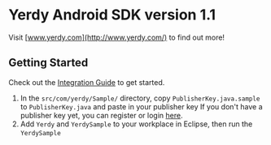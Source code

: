 # Yerdy Android SDK version 1.1

Visit [www.yerdy.com](http://www.yerdy.com/) to find out more!

## Getting Started

Check out the [Integration Guide](http://github.com/YerdySDK/yerdy-android/wiki/) to get started.

1. In the `src/com/yerdy/Sample/` directory, copy `PublisherKey.java.sample` to `PublisherKey.java` and paste in your publisher key
If you don't have a publisher key yet, you can register or login [here](http://dashboard.yerdy.com/).
2. Add `Yerdy` and `YerdySample` to your workplace in Eclipse, then run the `YerdySample`
